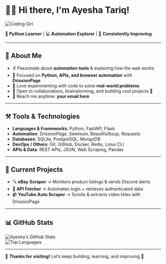 # 👩‍💻 Hi there, I'm Ayesha Tariq!  

![Coding Girl](https://media.giphy.com/media/NG7SdzS5BtYKY0rtib/giphy.gif)  

🌱 **Python Learner** | 💻 **Automation Explorer** | 🎯 **Consistently Improving**  

---

## 💫 About Me  

- ✌️ Passionate about **automation tools** & exploring how the web works  
- 🧠 Focused on **Python, APIs, and browser automation** with **DrissionPage**  
- 📌 Love experimenting with code to solve **real-world problems**  
- 💬 Open to collaborations, brainstorming, and building cool projects 🚀  
- 📧 Reach me anytime: **your email here**  

---

## ⚒️ Tools & Technologies  

- **Languages & Frameworks**: Python, FastAPI, Flask  
- **Automation**: DrissionPage, Selenium, BeautifulSoup, Requests  
- **Databases**: SQLite, PostgreSQL, MongoDB  
- **DevOps / Others**: Git, GitHub, Docker, Redis, Linux CLI  
- **APIs & Data**: REST APIs, JSON, Web Scraping, Pandas  

---

## 🧩 Current Projects  

- 🔍 **eBay Scraper** → Monitors product listings & sends Discord alerts  
- 🔗 **API Fetcher** → Automates login + retrieves authenticated data  
- 📹 **YouTube Auto Scraper** → Scrolls & extracts video titles with DrissionPage  

---

## 📊 GitHub Stats  

![Ayesha's GitHub Stats](https://github-readme-stats.vercel.app/api?username=Mayyl-huda&show_icons=true&theme=tokyonight)  
![Top Languages](https://github-readme-stats.vercel.app/api/top-langs/?username=Mayyl-huda&layout=compact&theme=tokyonight)  

---

🌸 **Thanks for visiting!** Let’s keep building, learning, and improving 🌱  
